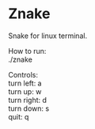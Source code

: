 # Znake

Snake for linux terminal.

How to run:  
./znake  

Controls:  
turn left:	a  
turn up:		w  
turn right:	d  
turn down:	s   
quit:				q
